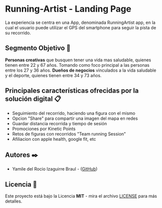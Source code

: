 # Running-Artist - Landing Page
La experiencia se centra en una App, denominada RunningArtist app, en la cual el usuario puede utilizar el GPS del smartphone para seguir la pista de su recorrido.

## Segmento Objetivo 🚀

**Personas creativas** que busquen tener una vida mas saludable, quienes tienen entre 22 y 67 años. Tomando como foco principal a las personas entre los 27 y 36 años.​
**Dueños de negocios** vinculados a la vida saludable y el deporte, quienes tienen entre 34 y 73 años.

## Principales características ofrecidas por la solución digital 📋

- Seguimiento del recorrido, haciendo una figura con el mismo
- Opcion "Share" para compartir una imagen del mapa en redes
- Guardar distancia recorrida y tiempo de sesión
- Promociones por Kinetic Points
- Retos de figuras con recorridos "Team running Session"
- Afiliacion con apple health, google fit, etc

## Autores ✒️

- Yamile del Rocio Izaguirre Braul - ([GitHub](https://github.com/IzaYam))

## Licencia 📄

Este proyecto está bajo la Licencia **MIT** - mira el archivo [LICENSE](LICENSE) para más detalles.